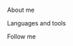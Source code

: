 <!-- ![Header](https://github.com/A-krzhk/A-krzhk/blob/main/assets/download.gif) -->

About me

Languages and tools

Follow me
